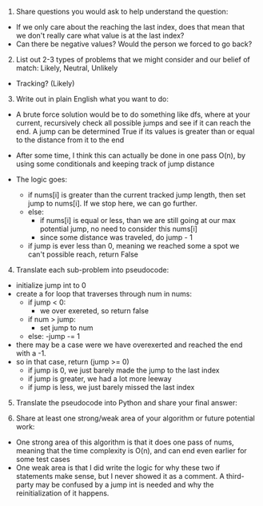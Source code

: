 1. Share questions you would ask to help understand the question:
- If we only care about the reaching the last index, does that mean that we don't really care what value is at the last index?
- Can there be negative values? Would the person we forced to go back?

2. List out 2-3 types of problems that we might consider and our belief of match: Likely, Neutral, Unlikely
- Tracking? (Likely)

3. Write out in plain English what you want to do: 
- A brute force solution would be to do something like dfs, where at your current, recursively check all possible jumps and see if it can reach the end. A jump can be determined True if its values is greater than or equal to the distance from it to the end

- After some time, I think this can actually be done in one pass O(n), by using some conditionals and keeping track of jump distance
- The logic goes:
  - if nums[i] is greater than the current tracked jump length, then set jump to nums[i]. If we stop here, we can go further.
  - else:
    - if nums[i] is equal or less, than we are still going at our max potential jump, no need to consider this nums[i]
    - since some distance was traveled, do jump - 1
  - if jump is ever less than 0, meaning we reached some a spot we can't possible reach, return False

4. Translate each sub-problem into pseudocode:
- initialize jump int to 0
- create a for loop that traverses through num in nums:
  - if jump < 0:
    - we over exereted, so return false
  - if num > jump:
    - set jump to num
  - else:
    -jump -= 1
- there may be a case were we have overexerted and reached the end with a -1.
- so in that case, return (jump >= 0)
  - if jump is 0, we just barely made the jump to the last index
  - if jump is greater, we had a lot more leeway
  - if jump is less, we just barely missed the last index

5. Translate the pseudocode into Python and share your final answer:
  <!-- class Solution:
    def canJump(self, nums: List[int]) -> bool:
        jump = 1

        for num in nums:
            jump -= 1
            if jump < 0:
                return False
            if num > jump:
                jump = num
        return jump >= 0 -->

6. Share at least one strong/weak area of your algorithm or future potential work:
- One strong area of this algorithm is that it does one pass of nums, meaning that the time complexity is O(n), and can end even earlier for some test cases
- One weak area is that I did write the logic for why these two if statements make sense, but I never showed it as a comment. A third-party may be confused by a jump int is needed and why the reinitialization of it happens.